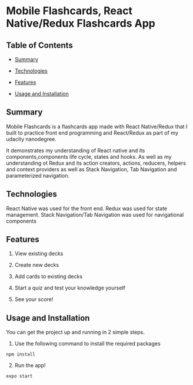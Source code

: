 # Mobile Flashcards, React Native/Redux Flashcards App

## Table of Contents

* [Summary](#Summary)

* [Technologies](#Technologies)

* [Features](#Features)

* [Usage and Installation](#usage-and-installation)

## Summary

Mobile Flashcards is a flashcards app made with React Native/Redux that I built to practice front end programming and React/Redux as part of my udacity nanodegree.

It demonstrates my understanding of React native and its components,components life cycle, states and hooks. As well as my understanding ot Redux and its action creators, actions, reducers, helpers and context providers as well as Stack Navigation, Tab Navigation and parameterized navigation. 

## Technologies

React Native was used for the front end.
Redux was used for state management.
Stack Navigation/Tab Navigation was used for navigational components


## Features

1. View existing decks

2. Create new decks

3. Add cards to existing decks

4. Start a quiz and test your knowledge yourself

5. See your score!


## Usage and Installation

You can get the project up and running in 2 simple steps.

1. Use the following command to install the required packages
```
npm install
```
2. Run the app!
```
expo start
```

